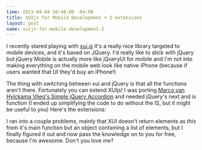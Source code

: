 ```yaml
--- 
time: 2011-04-04 10:48:00 -04:00 
title: XUIjs for Mobile Development + 2 extensions 
layout: post 
name: xuijs-for-mobile-development-2 
--- 
```


I recently stared playing with [xui.js](http://xuijs.com/) it's a really nice library targeted to mobile devices, 
and it's based on JQuery. I'd really like to stick with jQuery but jQuery Mobile is actually more like jQueryUI 
for mobile and I'm not into making everything on the mobile web look like native iPhone (because if users wanted 
that UI they'd buy an iPhone!)  

The thing with switching between xui and jQuery is that all the functions
aren't there. Fortunately you can extend XUIjs! I was porting [Marco van
Hylckama Vlieg's Simple jQuery Accordion](http://www.i-marco.nl/weblog/jquery-accordion-menu/) and needed jQuery's next and is function (I ended up
simplifying the code to do without the IS, but it might be useful to you)
Here's the extensions:

<script src="https://gist.github.com/901715.js"> </script>

I ran into a couple problems, mainly that XUI doesn't return elements as
_this_ from it's main function but an object containing a list of elements,
but I finally figured it out and now pass the knowledge on to you for free,
because I'm awesome. Don't you love me?
